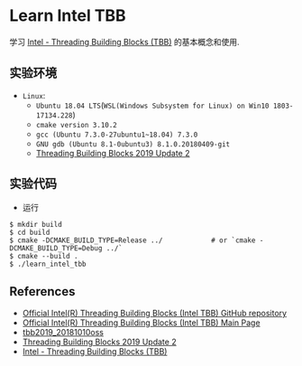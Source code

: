 # Learn Intel TBB
学习 [Intel - Threading Building Blocks (TBB)](https://software.intel.com/en-us/tbb-documentation) 的基本概念和使用.     

## 实验环境
- `Linux`:    
    - `Ubuntu 18.04 LTS`(`WSL(Windows Subsystem for Linux) on Win10 1803-17134.228`)    
    - `cmake version 3.10.2`    
    - `gcc (Ubuntu 7.3.0-27ubuntu1~18.04) 7.3.0`    
    - `GNU gdb (Ubuntu 8.1-0ubuntu3) 8.1.0.20180409-git`    
    - [Threading Building Blocks 2019 Update 2](https://github.com/01org/tbb/releases/tag/2019_U2)    

## 实验代码   
- 运行    
```
$ mkdir build
$ cd build
$ cmake -DCMAKE_BUILD_TYPE=Release ../            # or `cmake -DCMAKE_BUILD_TYPE=Debug ../`
$ cmake --build .
$ ./learn_intel_tbb
```

## References 
- [Official Intel(R) Threading Building Blocks (Intel TBB) GitHub repository](https://github.com/01org/tbb)
- [Official Intel(R) Threading Building Blocks (Intel TBB) Main Page](https://www.threadingbuildingblocks.org/)
- [tbb2019_20181010oss](./modules/tbb2019_20181010oss/README.md)
- [Threading Building Blocks 2019 Update 2](https://github.com/01org/tbb/releases/tag/2019_U2)  
- [Intel - Threading Building Blocks (TBB)](https://software.intel.com/en-us/tbb-documentation) 
